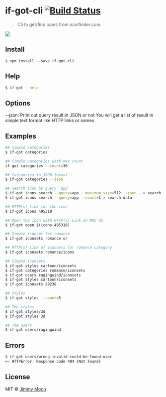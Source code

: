 # if-got-cli [![Build Status](https://travis-ci.org/ragingwind/if-got-cli.svg?branch=master)](https://travis-ci.org/ragingwind/if-got-cli)

> Cli to get/find icons from iconfinder.com

![](http://g.recordit.co/Sac4lWTk2B.gif)

## Install

```
$ npm install --save if-got-cli
```

## Help

```sh
$ if-got --help
```

## Options

--json: Print out query result in JSON or not You will get a list of result in simple text format like HTTP links or names

## Examples

```sh
## Simple categories
$ if-got categories

## Simple categories with max count
if-got categories --count=30

## Categories in JSON format
$ if-got categories --json

## Search icon by query `app`
$ if-got icons search --query=app --maximum_size=512 --json --> search.json
$ if-got icons search --query=app --count=1 > search.data

## HTTP(s) Link for the icon
$ if-got icons 495310

## Open the icon with HTTP(s) Link on MAC OS
$ if-got open $(icons 495310)

## Simple iconset for romance
$ if-got iconsets romance or

## HTTP(s) Link of iconsets for romance category
$ if-got iconsets romance/icons

## Simple iconsets
$ if-got styles cartoon/iconsets
$ if-got categories romance/iconsets
$ if-got users ragingwind/iconsets
$ if-got styles cartoon/iconsets
$ if-got iconsets 28238

## Styles
$ if-got styles --count=5

## The styles
$ if-got styles/3d
$ if-got styles 3d

## The users
$ if-got users/ragingwind
```

## Errors

```sh
$ if-got users/wrong-invalid-could-be-found-user
=> HTTPError: Response code 404 (Not Found)
```

## License

MIT © [Jimmy Moon](http://ragingwind.me)
